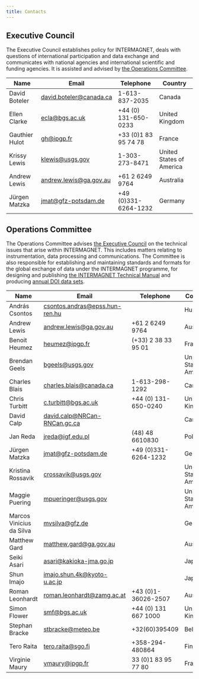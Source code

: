 ```yaml
---
title: Contacts
---
```


## Executive Council

The Executive Council establishes policy for INTERMAGNET, deals with questions of international participation and data exchange and communicates with national agencies and international scientific and funding agencies. It is assisted and advised by [the Operations Committee](#operations-committee).

| Name |  Email | Telephone | Country |
|------|--------|-----------|---------|
| David Boteler | david.boteler@canada.ca | 1-613-837-2035 | Canada |
| Ellen Clarke | ecla@bgs.ac.uk | +44 (0) 131-650-0233 | United Kingdom |
| Gauthier Hulot | gh@ipgp.fr | +33 (0)1 83 95 74 78 | France |
| Krissy Lewis | klewis@usgs.gov | 1-303-273-8471 | United States of America |
| Andrew Lewis | andrew.lewis@ga.gov.au | +61 2 6249 9764 | Australia |
| Jürgen Matzka | jmat@gfz-potsdam.de | +49 (0)331-6264-1232 | Germany |

## Operations Committee

The Operations Committee advises [the Executive Council](#executive-council) on the technical issues that arise within INTERMAGNET. This includes matters relating to instrumentation, data processing and communications. The Committee is also responsible for establishing and maintaining standards and formats for the global exchange of data under the INTERMAGNET programme, for designing and publishing [the INTERMAGNET Technical Manual](/docs/Technical-Manual/technical_manual.pdf) and producing [annual DOI data sets](/data_conditions.md).

| Name                     | Email                          | Telephone            | Country                  |
|--------------------------|--------------------------------|----------------------|--------------------------|
| András Csontos           | csontos.andras@epss.hun-ren.hu |                      | Hungary                  |
| Andrew Lewis             | andrew.lewis@ga.gov.au         | +61 2 6249 9764      | Australia                |
| Benoit Heumez            | heumez@ipgp.fr                 | (+33) 2 38 33 95 01  | France                   |
| Brendan Geels            | bgeels@usgs.gov                |                      | United States of America |
| Charles Blais            | charles.blais@canada.ca        | 1-613-298-1292       | Canada                   |
| Chris Turbitt            | c.turbitt@bgs.ac.uk            | +44 (0) 131-650-0240 | United Kingdom           |
| David Calp               | david.calp@NRCan-RNCan.gc.ca   |                      | Canada                   |
| Jan Reda                 | jreda@igf.edu.pl               | (48) 48 6610830      | Poland                   |
| Jürgen Matzka            | jmat@gfz-potsdam.de            | +49 (0)331-6264-1232 | Germany                  |
| Kristina Rossavik        | crossavik@usgs.gov             |                      | United States of America |
| Maggie Puering           | mpueringer@usgs.gov            |                      | United States of America |
| Marcos Vinicius da Silva | mvsilva@gfz.de                 |                      | Germany                  |                  
| Matthew Gard             | matthew.gard@ga.gov.au         |                      | Australia                |
| Seiki Asari              | asari@kakioka-jma.go.jp        |                      | Japan                    |
| Shun Imajo               | imajo.shun.4k@kyoto-u.ac.jp    |                      | Japan                    |
| Roman Leonhardt          | roman.leonhardt@zamg.ac.at     | +43 (0)1-36026-2507  | Austria                  |
| Simon Flower             | smf@bgs.ac.uk                  | +44 (0) 131 667 1000 | United Kingdom           |
| Stephan Bracke           | stbracke@meteo.be              | +32(60)395409        | Belgium                  |
| Tero Raita               | tero.raita@sgo.fi              | +358-294-480864      | Finland                  |
| Virginie Maury           | vmaury@ipgp.fr                 | 33 (0)1 83 95 77 80  | France                   |


